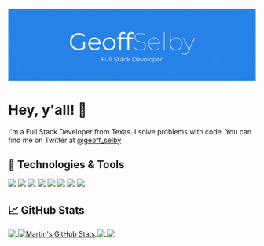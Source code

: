 [![Header](https://raw.githubusercontent.com/GeoffSelby/GeoffSelby/master/readme_header.png 'Header')](https://geoffcodesthings.com/)

# Hey, y'all! 👋

I'm a Full Stack Developer from Texas. I solve problems with code. You can find me on Twitter at [@geoff_selby](https://twitter.com/geoff_selby)

## 🔧 Technologies & Tools

![](https://img.shields.io/badge/OS-macOS-informational?style=flat&logo=apple&logoColor=white&color=328bf2)
![](https://img.shields.io/badge/Editor-VS_Code-informational?style=flat&logo=visual-studio-code&logoColor=white&color=328bf2)
![](https://img.shields.io/badge/Code-Node.js-informational?style=flat&logo=node.js&logoColor=white&color=328bf2)
![](https://img.shields.io/badge/Code-JavaScript-informational?style=flat&logo=javascript&logoColor=white&color=328bf2)
![](https://img.shields.io/badge/Code-PHP-informational?style=flat&logo=PHP&logoColor=white&color=328bf2)
![](https://img.shields.io/badge/Code-HTML-informational?style=flat&logo=html5&logoColor=white&color=328bf2)
![](https://img.shields.io/badge/Code-CSS-informational?style=flat&logo=css3&logoColor=white&color=328bf2)
![](https://img.shields.io/badge/Code-React-informational?style=flat&logo=react&logoColor=white&color=328bf2)

## &#x1f4c8; GitHub Stats

<a href="https://github.com/GeoffSelby/GeoffSelby">
  <img align="center" src="https://github-readme-stats.vercel.app/api/top-langs/?username=GeoffSelby&hide=java,html,vue&title_color=ffffff&text_color=c9cacc&icon_color=328bf2&bg_color=1d1f21" />
</a>
<a href="https://github.com/GeoffSelby/GeoffSelby">
  <img align="center" src="https://github-readme-stats.vercel.app/api?username=GeoffSelby&show_icons=true&line_height=27&count_private=true&title_color=ffffff&text_color=c9cacc&icon_color=328bf2&bg_color=1d1f21" alt="Martin's GitHub Stats" />
</a>

<a href="https://github.com/GeoffSelby/nyan">
  <img align="center" src="https://github-readme-stats.vercel.app/api/pin/?username=GeoffSelby&repo=nyan&title_color=ffffff&text_color=c9cacc&icon_color=328bf2&bg_color=1d1f21" />
</a>

<a href="https://github.com/GeoffSelby/cra-template-tailwindcss">
  <img align="center" src="https://github-readme-stats.vercel.app/api/pin/?username=GeoffSelby&repo=cra-template-tailwindcss&title_color=ffffff&text_color=c9cacc&icon_color=328bf2&bg_color=1d1f21" />
</a>
